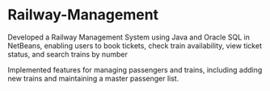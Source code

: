 # Railway-Management
Developed a Railway Management System using Java and Oracle SQL in NetBeans, enabling users to book tickets, check train availability, view ticket status, and search trains by number

Implemented features for managing passengers and trains, including adding new trains and maintaining a master passenger list.


